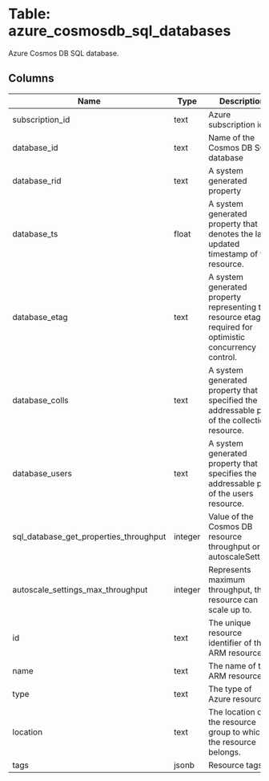 
# Table: azure_cosmosdb_sql_databases
Azure Cosmos DB SQL database.
## Columns
| Name        | Type           | Description  |
| ------------- | ------------- | -----  |
|subscription_id|text|Azure subscription id|
|database_id|text|Name of the Cosmos DB SQL database|
|database_rid|text|A system generated property|
|database_ts|float|A system generated property that denotes the last updated timestamp of the resource.|
|database_etag|text|A system generated property representing the resource etag required for optimistic concurrency control.|
|database_colls|text|A system generated property that specified the addressable path of the collections resource.|
|database_users|text|A system generated property that specifies the addressable path of the users resource.|
|sql_database_get_properties_throughput|integer|Value of the Cosmos DB resource throughput or autoscaleSettings|
|autoscale_settings_max_throughput|integer|Represents maximum throughput, the resource can scale up to.|
|id|text|The unique resource identifier of the ARM resource.|
|name|text|The name of the ARM resource.|
|type|text|The type of Azure resource.|
|location|text|The location of the resource group to which the resource belongs.|
|tags|jsonb|Resource tags.|
